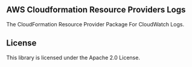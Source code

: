 ## AWS Cloudformation Resource Providers Logs

The CloudFormation Resource Provider Package For CloudWatch Logs.

## License

This library is licensed under the Apache 2.0 License. 
